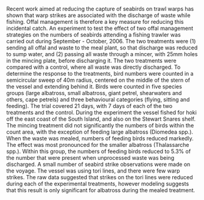 ---
---
Recent work aimed at reducing the capture of seabirds on trawl warps has shown that warp strikes are associated with the discharge of waste while fishing. Offal management is therefore a key measure for reducing this incidental catch. An experiment to test the effect of two offal management strategies on the numbers of seabirds attending a fishing trawler was carried out during September - October, 2006. The two treatments were (1) sending all offal and waste to the meal plant, so that discharge was reduced to sump water, and (2) passing all waste through a mincer, with 25mm holes in the mincing plate, before discharging it. The two treatments were compared with a control, where all waste was directly discharged. To determine the response to the treatments, bird numbers were counted in a semicircular sweep of 40m radius, centered on the middle of the stern of the vessel and extending behind it. Birds were counted in five species groups (large albatross, small albatross, giant petrel, shearwaters and others, cape petrels) and three behavioural categories (flying, sitting and feeding). The trial covered 21 days, with 7 days of each of the two treatments and the control. During the experiment the vessel fished for hoki off the east coast of the South Island, and also on the Stewart Snares shelf. The mincing treatment did not significantly the numbers of birds within the count area, with the exception of feeding large albatross (Diomedea spp.). When the waste was mealed, numbers of feeding birds reduced markedly. The effect was most pronounced for the smaller albatross (Thalassarche spp.). Within this group, the numbers of feeding birds reduced to 5.3% of the number that were present when unprocessed waste was being discharged. A small number of seabird strike observations were made on the voyage. The vessel was using tori lines, and there were few warp strikes. The raw data suggested that strikes on the tori lines were reduced during each of the experimental treatments, however modeling suggests that this result is only significant for albatross during the mealed treatment.